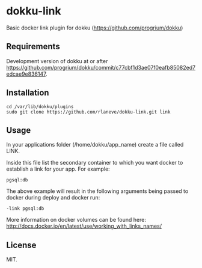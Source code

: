 dokku-link
==========

Basic docker link plugin for dokku (https://github.com/progrium/dokku)

Requirements
------------

Development version of dokku at or after https://github.com/progrium/dokku/commit/c77cbf1d3ae07f0eafb85082ed7edcae9e836147.

Installation
------------

````
cd /var/lib/dokku/plugins
sudo git clone https://github.com/rlaneve/dokku-link.git link
````

Usage
-----

In your applications folder (/home/dokku/app_name) create a file called LINK.

Inside this file list the secondary container to which you want docker to establish a link for your app. For example:

````
pgsql:db
````

The above example will result in the following arguments being passed to docker during deploy and docker run:

````
-link pgsql:db
````

More information on docker volumes can be found here: http://docs.docker.io/en/latest/use/working_with_links_names/

License
-------

MIT.
